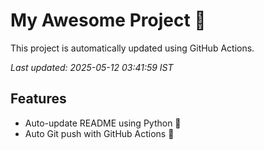 # My Awesome Project 🚀

This project is automatically updated using GitHub Actions.

_Last updated: 2025-05-12 03:41:59 IST_

## Features
- Auto-update README using Python 🐍
- Auto Git push with GitHub Actions 🤖
